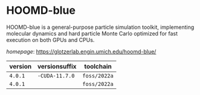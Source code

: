# HOOMD-blue

HOOMD-blue is a general-purpose particle simulation toolkit, implementing molecular dynamics and hard particle Monte Carlo optimized for fast execution on both GPUs and CPUs.

*homepage*: <https://glotzerlab.engin.umich.edu/hoomd-blue/>

version | versionsuffix | toolchain
--------|---------------|----------
``4.0.1`` | ``-CUDA-11.7.0`` | ``foss/2022a``
``4.0.1`` |  | ``foss/2022a``

